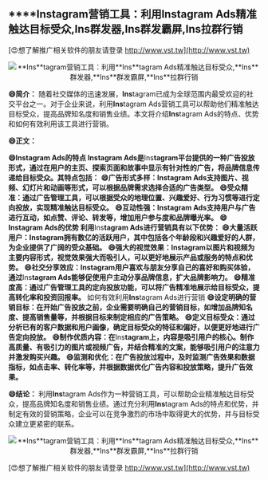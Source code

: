 ## ****Ins**tagram营销工具：利用**Ins**tagram Ads精准触达目标受众,**Ins**群发器,**Ins**群发霸屏,**Ins**拉群行销**

[😍想了解推广相关软件的朋友请登录 http://www.vst.tw](http://www.vst.tw)

 <center><img src="https://vst.tw/MP4/tuiguang/png/8.png" alt="**Ins**tagram营销工具：利用**Ins**tagram Ads精准触达目标受众,**Ins**群发器,**Ins**群发霸屏,**Ins**拉群行销"></center>

**😄简介：**
随着社交媒体的迅速发展，**Ins**tagram已成为全球范围内最受欢迎的社交平台之一。对于企业来说，利用**Ins**tagram Ads营销工具可以帮助他们精准触达目标受众，提高品牌知名度和销售业绩。本文将介绍**Ins**tagram Ads的特点、优势和如何有效利用该工具进行营销。

**😄正文：**

**😄**Ins**tagram Ads的特点 **Ins**tagram Ads是**Ins**tagram平台提供的一种广告投放形式，通过在用户的主页、探索页面和故事中显示有针对性的广告，将品牌信息传递给目标受众。其特点包括：**
**😄广告形式多样：**Ins**tagram Ads支持图片、视频、幻灯片和动画等形式，可以根据品牌需求选择合适的广告类型。**
**😄受众精准：通过广告管理工具，可以根据受众的地理位置、兴趣爱好、行为习惯等进行定向投放，实现精准触达目标受众。**
**😄互动性强：**Ins**tagram Ads支持用户与广告进行互动，如点赞、评论、转发等，增加用户参与度和品牌曝光率。**
**😄**Ins**tagram Ads的优势 利用**Ins**tagram Ads进行营销具有以下优势：**
**😄大量活跃用户：**Ins**tagram拥有数亿的活跃用户，其中包括各个年龄段和兴趣爱好的人群，为企业提供了广阔的受众基础。**
**😄强大的视觉效果：**Ins**tagram以图片和视频为主要内容形式，视觉效果强大而吸引人，可以更好地展示产品或服务的特点和优势。**
**😄社交分享效应：**Ins**tagram用户喜欢与朋友分享自己的喜好和购买体验，通过**Ins**tagram Ads能够促使用户主动分享品牌信息，扩大品牌影响力。**
**😄精准度高：通过广告管理工具的定向投放功能，可以将广告精准地展示给目标受众，提高转化率和投资回报率。**
如何有效利用**Ins**tagram Ads进行营销
**😄设定明确的营销目标：在开始广告投放之前，企业需要明确自己的营销目标，如增加品牌知名度、提高销售量等，并根据目标来制定相应的广告策略。**
**😄定义目标受众：通过分析已有的客户数据和用户画像，确定目标受众的特征和偏好，以便更好地进行广告定向投放。**
**😄制作优质内容：在**Ins**tagram上，内容是吸引用户的核心。制作高质量、有吸引力的图片或视频广告，并结合精准的文案，能够吸引用户的注意力并激发购买兴趣。**
**😄监测和优化：在广告投放过程中，及时监测广告效果和数据指标，如点击率、转化率等，并根据数据优化广告内容和投放策略，提升广告效果。**

**😄结论：**
利用**Ins**tagram Ads作为一种营销工具，可以帮助企业精准触达目标受众，提高品牌知名度和销售业绩。通过充分利用**Ins**tagram Ads的特点和优势，并制定有效的营销策略，企业可以在竞争激烈的市场中取得更大的优势，并与目标受众建立更紧密的联系。

 <center><img src="https://vst.tw/MP4/tuiguang/png/8.png" alt="**Ins**tagram营销工具：利用**Ins**tagram Ads精准触达目标受众,**Ins**群发器,**Ins**群发霸屏,**Ins**拉群行销"></center>

[😍想了解推广相关软件的朋友请登录 http://www.vst.tw](http://www.vst.tw)



